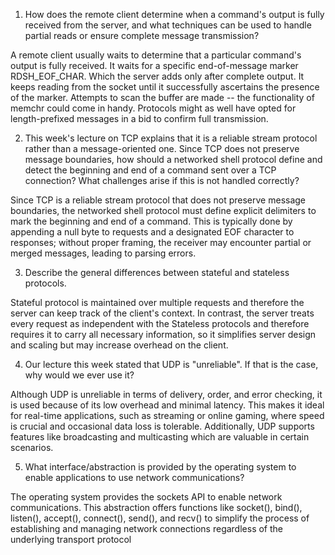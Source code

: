 1. How does the remote client determine when a command's output is fully received from the server, and what techniques can be used to handle partial reads or ensure complete message transmission?

A remote client usually waits to determine that a particular command's output is fully received. It waits for a specific end-of-message marker RDSH_EOF_CHAR. Which the server adds only after complete output. It keeps reading from the socket until it successfully ascertains the presence of the marker.  Attempts to scan the buffer are made -- the functionality of memchr could come in handy. Protocols might as well have opted for length-prefixed messages in a bid to confirm full transmission.

2. This week's lecture on TCP explains that it is a reliable stream protocol rather than a message-oriented one. Since TCP does not preserve message boundaries, how should a networked shell protocol define and detect the beginning and end of a command sent over a TCP connection? What challenges arise if this is not handled correctly?

Since TCP is a reliable stream protocol that does not preserve message boundaries, the networked shell protocol must define explicit delimiters to mark the beginning and end of a command. This is typically done by appending a null byte to requests and a designated EOF character to responses; without proper framing, the receiver may encounter partial or merged messages, leading to parsing errors.

3. Describe the general differences between stateful and stateless protocols.

Stateful protocol is maintained over multiple requests and therefore the server can keep track of the client's context. In contrast, the server treats every request as independent with the Stateless protocols and therefore requires it to carry all necessary information, so it simplifies server design and scaling but may increase overhead on the client.

4. Our lecture this week stated that UDP is "unreliable". If that is the case, why would we ever use it?

Although UDP is unreliable in terms of delivery, order, and error checking, it is used because of its low overhead and minimal latency. This makes it ideal for real-time applications, such as streaming or online gaming, where speed is crucial and occasional data loss is tolerable. Additionally, UDP supports features like broadcasting and multicasting which are valuable in certain scenarios.

5. What interface/abstraction is provided by the operating system to enable applications to use network communications?

The operating system provides the sockets API to enable network communications. This abstraction offers functions like socket(), bind(), listen(), accept(), connect(), send(), and recv() to simplify the process of establishing and managing network connections regardless of the underlying transport protocol